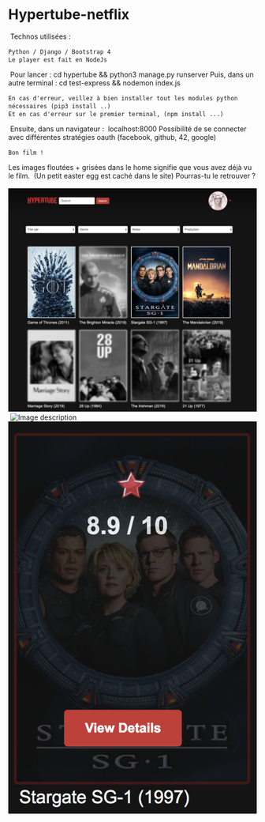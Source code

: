 # Hypertube-netflix
​
Technos utilisées : 
	
	Python / Django / Bootstrap 4
	Le player est fait en NodeJs
​
	Pour lancer : cd hypertube && python3 manage.py runserver
    Puis, dans un autre terminal : cd test-express && nodemon index.js
	
	En cas d'erreur, veillez à bien installer tout les modules python nécessaires (pip3 install ..)
	Et en cas d'erreur sur le premier terminal, (npm install ...)
​
Ensuite, dans un navigateur :
​
	localhost:8000
Possibilité de se connecter avec différentes stratégies oauth (facebook, github, 42, google)
	
	Bon film !
	
Les images floutées + grisées dans le home signifie que vous avez déjà vu le film.
​
(Un petit easter egg est caché dans le site)
​
	Pourras-tu le retrouver ?
​
![Image description](https://github.com/themarch/Hypertube-netflix-/blob/master/Screen%20Shot%202019-12-12%20at%2018.42.44.png)
​
![Image description](https://github.com/themarch/Hypertube-netflix-/blob/master/Screen%20Shot%202019-12-12%20at%2018.44.24.png)
​
![Image description](https://github.com/themarch/Hypertube-netflix-/blob/master/Screen%20Shot%202019-12-12%20at%2019.06.14.png)
